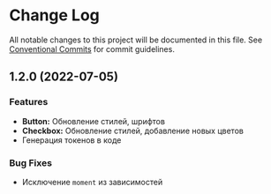 # Change Log

All notable changes to this project will be documented in this file.
See [Conventional Commits](https://conventionalcommits.org) for commit guidelines.

## 1.2.0 (2022-07-05)


### Features

* **Button:** Обновление стилей, шрифтов
* **Checkbox:** Обновление стилей, добавление новых цветов
* Генерация токенов в коде


### Bug Fixes

* Исключение `moment` из зависимостей
